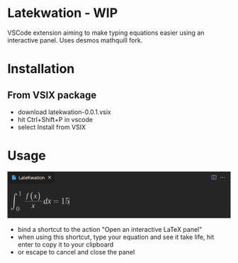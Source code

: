 # Latekwation - WIP

VSCode extension aiming to make typing equations easier using an interactive panel.
Uses desmos mathquill fork.

# Installation

## From VSIX package
- download latekwation-0.0.1.vsix
- hit Ctrl+Shift+P in vscode
- select Install from VSIX

# Usage
![](demo.png)
- bind a shortcut to the action "Open an interactive LaTeX panel"
- when using this shortcut, type your equation and see it take life, hit enter to copy it to your clipboard
- or escape to cancel and close the panel
